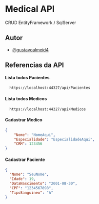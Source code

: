 
# Medical API

CRUD EntityFramework / SqlServer


## Autor

- [@gustavoalmeid4](https://www.github.com/gustavoalmeid4)

  
## Referencias da API

#### Lista todos Pacientes

```http
  https://localhost:44327/api/Pacientes 
```

#### Lista todos Medicos

```http
  https://localhost:44327/api/Medicos
```

#### Cadastrar Medico
```json
{
    "Nome": "NomeAqui",
    "Especialidade": "EspecialidadeAqui",
    "CRM": 123456
}
  ```
#### Cadastrar Paciente
  ```json
{
    "Nome": "SeuNome",
    "Idade": 19,
    "DataNascimento": "2001-08-30",
    "CPF": "1234567898",
    "TipoSanguineo": "A"
}
  ```


  